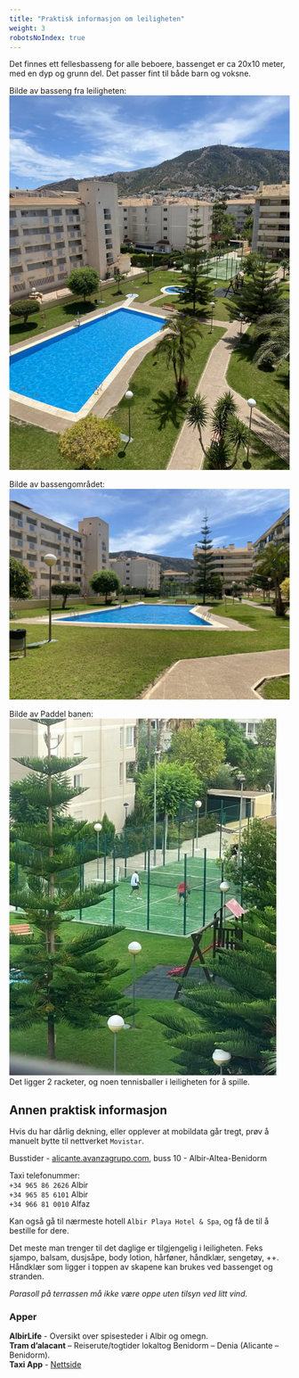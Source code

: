 ```yaml
---
title: "Praktisk informasjon om leiligheten"
weight: 3
robotsNoIndex: true
---
```


Det finnes ett fellesbasseng for alle beboere, bassenget er ca 20x10 meter, med en dyp og grunn del. Det passer fint til
både barn og voksne.

Bilde av basseng fra leiligheten:\
![Basseng fra leiligheten](/images/basseng_fra_leiligheten.webp#center)

Bilde av bassengområdet:\
![Bassenget](/images/basseng_fra_bakkeplan.webp#center)

Bilde av Paddel banen:\
![Paddel bane](/images/paddel_bane.webp#center)
Det ligger 2 racketer, og noen tennisballer i leiligheten for å spille.

## Annen praktisk informasjon

Hvis du har dårlig dekning, eller opplever at mobildata går tregt, prøv å manuelt bytte til nettverket `Movistar`.

Busstider - [alicante.avanzagrupo.com](https://alicante.avanzagrupo.com/en/routes-and-timetables/all-routes), buss 10 - Albir-Altea-Benidorm

Taxi telefonummer:\
`+34 965 86 2626` Albir\
`+34 965 85 6101` Albir\
`+34 966 81 0010` Alfaz

Kan også gå til nærmeste hotell `Albir Playa Hotel & Spa`, og få de til å bestille for dere.

Det meste man trenger til det daglige er tilgjengelig i leiligheten.
Feks sjampo, balsam, dusjsåpe, body lotion, hårføner, håndklær, sengetøy, ++.\
Håndklær som ligger i toppen av skapene kan brukes ved bassenget og stranden.

*Parasoll på terrassen må ikke være oppe uten tilsyn ved litt vind.*

### Apper

**AlbirLife** - Oversikt over spisesteder i Albir og omegn.\
**Tram d’alacant** – Reiserute/togtider lokaltog Benidorm – Denia (Alicante – Benidorm).\
**Taxi App** - [Nettside](https://pidetaxi.es/en/)

